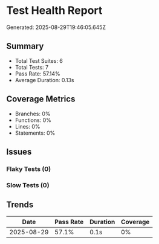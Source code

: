 # Test Health Report
Generated: 2025-08-29T19:46:05.645Z

## Summary
- Total Test Suites: 6
- Total Tests: 7
- Pass Rate: 57.14%
- Average Duration: 0.13s

## Coverage Metrics
- Branches: 0%
- Functions: 0%
- Lines: 0%
- Statements: 0%

## Issues
### Flaky Tests (0)

### Slow Tests (0)

## Trends
| Date | Pass Rate | Duration | Coverage |
|------|-----------|----------|----------|
| 2025-08-29 | 57.1% | 0.1s | 0% |